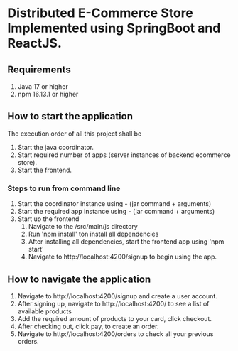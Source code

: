# Distributed E-Commerce Store Implemented using SpringBoot and ReactJS.

## Requirements
1. Java 17 or higher
2. npm 16.13.1 or higher


## How to start the application

The execution order of all this project shall be 
1. Start the java coordinator.
2. Start required number of apps (server instances of backend ecommerce store).
3. Start the frontend.

### Steps to run from command line
1. Start the coordinator instance using - (jar command + arguments)
2. Start the required app instance using - (jar command + arguments)
3. Start up the frontend
   1. Navigate to the /src/main/js directory
   2. Run 'npm install' ton install all dependencies
   3. After installing all dependencies, start the frontend app using 'npm start'
   4. Navigate to http://localhost:4200/signup to begin using the app.

## How to navigate the application
1. Navigate to http://localhost:4200/signup and create a user account.
2. After signing up, navigate to http://localhost:4200/ to see a list of available products
3. Add the required amount of products to your card, click checkout.
4. After checking out, click pay, to create an order.
5. Navigate to http://localhost:4200/orders to check all your previous orders.
